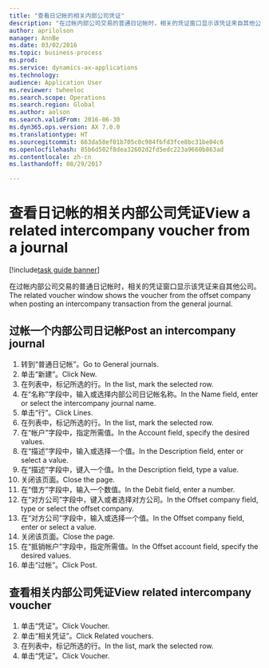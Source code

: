 ```yaml
--- 
title: "查看日记帐的相关内部公司凭证"
description: "在过帐内部公司交易的普通日记帐时，相关的凭证窗口显示该凭证来自其他公司。"
author: aprilolson
manager: AnnBe
ms.date: 03/02/2016
ms.topic: business-process
ms.prod: 
ms.service: dynamics-ax-applications
ms.technology: 
audience: Application User
ms.reviewer: twheeloc
ms.search.scope: Operations
ms.search.region: Global
ms.author: aolson
ms.search.validFrom: 2016-06-30
ms.dyn365.ops.version: AX 7.0.0
ms.translationtype: HT
ms.sourcegitcommit: 663da58ef01b705c0c984fbfd3fce8bc31be04c6
ms.openlocfilehash: 85b6d502f8dea32602d2fd5edc223a9660b863ad
ms.contentlocale: zh-cn
ms.lasthandoff: 08/29/2017

---
```

# <a name="view-a-related-intercompany-voucher-from-a-journal"></a><span data-ttu-id="dfdae-103">查看日记帐的相关内部公司凭证</span><span class="sxs-lookup"><span data-stu-id="dfdae-103">View a related intercompany voucher from a journal</span></span>

[!include[task guide banner](../../includes/task-guide-banner.md)]

<span data-ttu-id="dfdae-104">在过帐内部公司交易的普通日记帐时，相关的凭证窗口显示该凭证来自其他公司。</span><span class="sxs-lookup"><span data-stu-id="dfdae-104">The related voucher window shows the voucher from the offset company when posting an intercompany transaction from the general journal.</span></span>


## <a name="post-an-intercompany-journal"></a><span data-ttu-id="dfdae-105">过帐一个内部公司日记帐</span><span class="sxs-lookup"><span data-stu-id="dfdae-105">Post an intercompany journal</span></span>
1. <span data-ttu-id="dfdae-106">转到“普通日记帐”。</span><span class="sxs-lookup"><span data-stu-id="dfdae-106">Go to General journals.</span></span>
2. <span data-ttu-id="dfdae-107">单击“新建”。</span><span class="sxs-lookup"><span data-stu-id="dfdae-107">Click New.</span></span>
3. <span data-ttu-id="dfdae-108">在列表中，标记所选的行。</span><span class="sxs-lookup"><span data-stu-id="dfdae-108">In the list, mark the selected row.</span></span>
4. <span data-ttu-id="dfdae-109">在“名称”字段中，输入或选择内部公司日记帐名称。</span><span class="sxs-lookup"><span data-stu-id="dfdae-109">In the Name field, enter or select the intercompany journal name.</span></span>
5. <span data-ttu-id="dfdae-110">单击“行”。</span><span class="sxs-lookup"><span data-stu-id="dfdae-110">Click Lines.</span></span>
6. <span data-ttu-id="dfdae-111">在列表中，标记所选的行。</span><span class="sxs-lookup"><span data-stu-id="dfdae-111">In the list, mark the selected row.</span></span>
7. <span data-ttu-id="dfdae-112">在“帐户”字段中，指定所需值。</span><span class="sxs-lookup"><span data-stu-id="dfdae-112">In the Account field, specify the desired values.</span></span>
8. <span data-ttu-id="dfdae-113">在“描述”字段中，输入或选择一个值。</span><span class="sxs-lookup"><span data-stu-id="dfdae-113">In the Description field, enter or select a value.</span></span>
9. <span data-ttu-id="dfdae-114">在“描述”字段中，键入一个值。</span><span class="sxs-lookup"><span data-stu-id="dfdae-114">In the Description field, type a value.</span></span>
10. <span data-ttu-id="dfdae-115">关闭该页面。</span><span class="sxs-lookup"><span data-stu-id="dfdae-115">Close the page.</span></span>
11. <span data-ttu-id="dfdae-116">在“借方”字段中，输入一个数值。</span><span class="sxs-lookup"><span data-stu-id="dfdae-116">In the Debit field, enter a number.</span></span>
12. <span data-ttu-id="dfdae-117">在“对方公司”字段中，键入或者选择对方公司。</span><span class="sxs-lookup"><span data-stu-id="dfdae-117">In the Offset company field, type or select the offset company.</span></span>
13. <span data-ttu-id="dfdae-118">在“对方公司”字段中，输入或选择一个值。</span><span class="sxs-lookup"><span data-stu-id="dfdae-118">In the Offset company field, enter or select a value.</span></span>
14. <span data-ttu-id="dfdae-119">关闭该页面。</span><span class="sxs-lookup"><span data-stu-id="dfdae-119">Close the page.</span></span>
15. <span data-ttu-id="dfdae-120">在“抵销帐户”字段中，指定所需值。</span><span class="sxs-lookup"><span data-stu-id="dfdae-120">In the Offset account field, specify the desired values.</span></span>
16. <span data-ttu-id="dfdae-121">单击“过帐”。</span><span class="sxs-lookup"><span data-stu-id="dfdae-121">Click Post.</span></span>

## <a name="view-related-intercompany-voucher"></a><span data-ttu-id="dfdae-122">查看相关内部公司凭证</span><span class="sxs-lookup"><span data-stu-id="dfdae-122">View related intercompany voucher</span></span>
1. <span data-ttu-id="dfdae-123">单击“凭证”。</span><span class="sxs-lookup"><span data-stu-id="dfdae-123">Click Voucher.</span></span>
2. <span data-ttu-id="dfdae-124">单击“相关凭证”。</span><span class="sxs-lookup"><span data-stu-id="dfdae-124">Click Related vouchers.</span></span>
3. <span data-ttu-id="dfdae-125">在列表中，标记所选的行。</span><span class="sxs-lookup"><span data-stu-id="dfdae-125">In the list, mark the selected row.</span></span>
4. <span data-ttu-id="dfdae-126">单击“凭证”。</span><span class="sxs-lookup"><span data-stu-id="dfdae-126">Click Voucher.</span></span>


